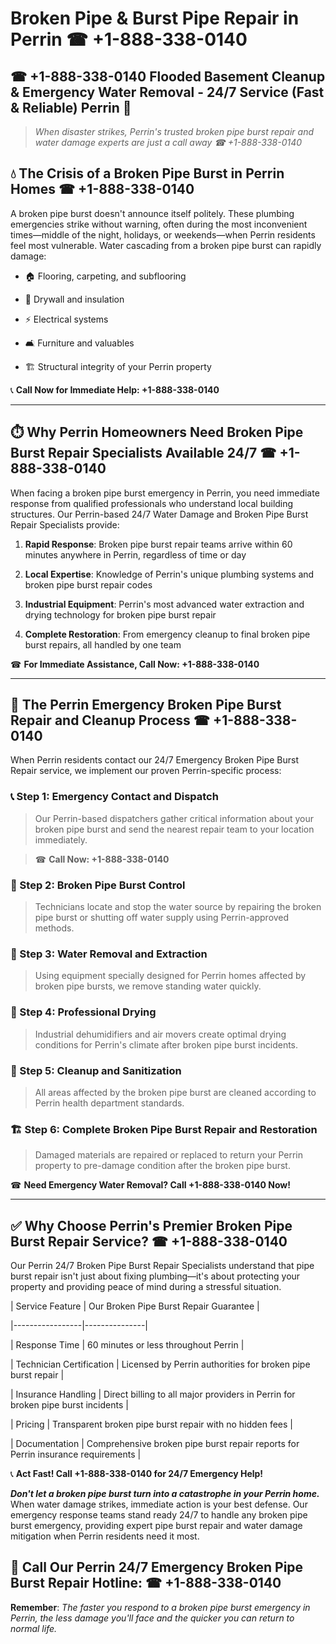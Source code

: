 # Broken Pipe & Burst Pipe Repair in Perrin ☎ +1-888-338-0140  
## ☎ +1-888-338-0140 Flooded Basement Cleanup & Emergency Water Removal - 24/7 Service (Fast & Reliable) Perrin 🚨  

> *When disaster strikes, Perrin's trusted broken pipe burst repair and water damage experts are just a call away ☎ +1-888-338-0140*  

## 💧 The Crisis of a Broken Pipe Burst in Perrin Homes ☎ +1-888-338-0140  

A broken pipe burst doesn't announce itself politely. These plumbing emergencies strike without warning, often during the most inconvenient times—middle of the night, holidays, or weekends—when Perrin residents feel most vulnerable. Water cascading from a broken pipe burst can rapidly damage:  

* 🏠 Flooring, carpeting, and subflooring  
* 🧱 Drywall and insulation  
* ⚡ Electrical systems  
* 🛋️ Furniture and valuables  
* 🏗️ Structural integrity of your Perrin property  

📞 **Call Now for Immediate Help: +1-888-338-0140**  

---  

## ⏱️ Why Perrin Homeowners Need Broken Pipe Burst Repair Specialists Available 24/7 ☎ +1-888-338-0140  

When facing a broken pipe burst emergency in Perrin, you need immediate response from qualified professionals who understand local building structures. Our Perrin-based 24/7 Water Damage and Broken Pipe Burst Repair Specialists provide:  

1. **Rapid Response**: Broken pipe burst repair teams arrive within 60 minutes anywhere in Perrin, regardless of time or day  
2. **Local Expertise**: Knowledge of Perrin's unique plumbing systems and broken pipe burst repair codes  
3. **Industrial Equipment**: Perrin's most advanced water extraction and drying technology for broken pipe burst repair  
4. **Complete Restoration**: From emergency cleanup to final broken pipe burst repairs, all handled by one team  

☎ **For Immediate Assistance, Call Now: +1-888-338-0140**  

---  

## 🔧 The Perrin Emergency Broken Pipe Burst Repair and Cleanup Process ☎ +1-888-338-0140  

When Perrin residents contact our 24/7 Emergency Broken Pipe Burst Repair service, we implement our proven Perrin-specific process:  

### 📞 Step 1: Emergency Contact and Dispatch  
> Our Perrin-based dispatchers gather critical information about your broken pipe burst and send the nearest repair team to your location immediately.  
> ☎ **Call Now: +1-888-338-0140**  

### 🚿 Step 2: Broken Pipe Burst Control  
> Technicians locate and stop the water source by repairing the broken pipe burst or shutting off water supply using Perrin-approved methods.  

### 🌊 Step 3: Water Removal and Extraction  
> Using equipment specially designed for Perrin homes affected by broken pipe bursts, we remove standing water quickly.  

### 💨 Step 4: Professional Drying  
> Industrial dehumidifiers and air movers create optimal drying conditions for Perrin's climate after broken pipe burst incidents.  

### 🧼 Step 5: Cleanup and Sanitization  
> All areas affected by the broken pipe burst are cleaned according to Perrin health department standards.  

### 🏗️ Step 6: Complete Broken Pipe Burst Repair and Restoration  
> Damaged materials are repaired or replaced to return your Perrin property to pre-damage condition after the broken pipe burst.  

☎ **Need Emergency Water Removal? Call +1-888-338-0140 Now!**  

---  

## ✅ Why Choose Perrin's Premier Broken Pipe Burst Repair Service? ☎ +1-888-338-0140  

Our Perrin 24/7 Broken Pipe Burst Repair Specialists understand that pipe burst repair isn't just about fixing plumbing—it's about protecting your property and providing peace of mind during a stressful situation.  

| Service Feature | Our Broken Pipe Burst Repair Guarantee |  
|-----------------|---------------|  
| Response Time | 60 minutes or less throughout Perrin |  
| Technician Certification | Licensed by Perrin authorities for broken pipe burst repair |  
| Insurance Handling | Direct billing to all major providers in Perrin for broken pipe burst incidents |  
| Pricing | Transparent broken pipe burst repair with no hidden fees |  
| Documentation | Comprehensive broken pipe burst repair reports for Perrin insurance requirements |  

📞 **Act Fast! Call +1-888-338-0140 for 24/7 Emergency Help!**  

***Don't let a broken pipe burst turn into a catastrophe in your Perrin home.*** When water damage strikes, immediate action is your best defense. Our emergency response teams stand ready 24/7 to handle any broken pipe burst emergency, providing expert pipe burst repair and water damage mitigation when Perrin residents need it most.  

## 📱 Call Our Perrin 24/7 Emergency Broken Pipe Burst Repair Hotline: ☎ +1-888-338-0140  

**Remember**: *The faster you respond to a broken pipe burst emergency in Perrin, the less damage you'll face and the quicker you can return to normal life.*